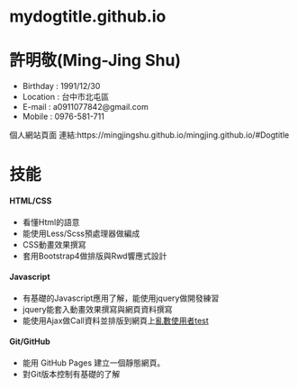 # mydogtitle.github.io
 <h1>許明敬(Ming-Jing Shu)</h1>
 <ul>
  <li>Birthday : 1991/12/30</li>
  <li>Location : 台中市北屯區</li>
  <li>E-mail : a0911077842@gmail.com</li>
  <li>Mobile : 0976-581-711</li>
 </ul>
 個人網站頁面
 連結:https://mingjingshu.github.io/mingjing.github.io/#Dogtitle
 </br>
 <h1>技能</h1>
 <h4>HTML/CSS</h4>
 <ul>
  <li>看懂Html的語意</li>
  <li>能使用Less/Scss預處理器做編成</li>
  <li>CSS動畫效果撰寫</li>
  <li>套用Bootstrap4做排版與Rwd響應式設計</li>
 </ul>
 
 <h4>Javascript</h4>
  <ul>
  <li>有基礎的Javascript應用了解，能使用jquery做開發練習</li>
  <li>jquery能套入動畫效果撰寫與網頁資料撰寫</li>
  <li>能使用Ajax做Call資料並排版到網頁上<a href="https://codepen.io/TTisDog/pen/ExYvbOm" target="_blank" title="亂數使用者">亂數使用者test</a>   </li>
 </ul>
 
 <h4>Git/GitHub</h4>
  <ul>
  <li>能用 GitHub Pages 建立一個靜態網頁。</li>
  <li>對Git版本控制有基礎的了解</li>
 </ul>
 
 
 
